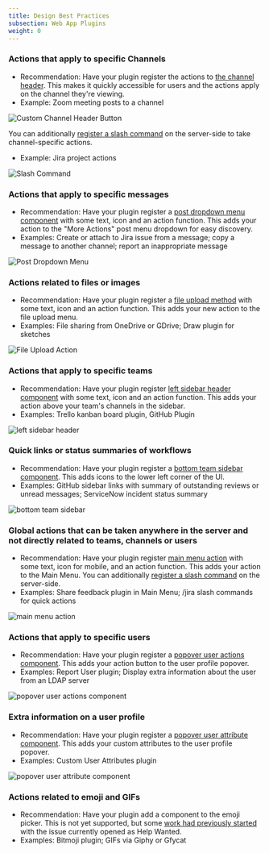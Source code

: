 ```yaml
---
title: Design Best Practices
subsection: Web App Plugins
weight: 0
---
```



### Actions that apply to specific Channels
- Recommendation: Have your plugin register the actions to [the channel header](https://developers.mattermost.com/extend/plugins/webapp/reference/#registerChannelHeaderButtonAction). This makes it quickly accessible for users and the actions apply on the channel they're viewing. 
- Example: Zoom meeting posts to a channel

![Custom Channel Header Button](/img/extend/bp-channel-header.png)

You can additionally [register a slash command](https://developers.mattermost.com/extend/plugins/server/reference/#API.RegisterCommand) on the server-side to take channel-specific actions.
- Example: Jira project actions

![Slash Command](/img/extend/bp-slash-command.gif)

### Actions that apply to specific messages
- Recommendation: Have your plugin register a [post dropdown menu component](https://developers.mattermost.com/extend/plugins/webapp/reference/#registerPostDropdownMenuComponent) with some text, icon and an action function. This adds your action to the "More Actions" post menu dropdown for easy discovery.
- Examples: Create or attach to Jira issue from a message; copy a message to another channel; report an inappropriate message

![Post Dropdown Menu](/img/extend/bp-post-dropdown-menu.png)

### Actions related to files or images
- Recommendation: Have your plugin register a [file upload method](https://developers.mattermost.com/extend/plugins/webapp/reference/#registerFileUploadMethod) with some text, icon and an action function. This adds your new action to the file upload menu.
- Examples: File sharing from OneDrive or GDrive; Draw plugin for sketches

![File Upload Action](/img/extend/bp-file-upload.png)

### Actions that apply to specific teams
- Recommendation: Have your plugin register [left sidebar header component](https://developers.mattermost.com/extend/plugins/webapp/reference/#registerLeftSidebarHeaderComponent) with some text, icon and an action function. This adds your action above your team's channels in the sidebar.
- Examples: Trello kanban board plugin, GitHub Plugin

![left sidebar header](/img/extend/bp-left-sidebar-header.png)

### Quick links or status summaries of workflows
- Recommendation: Have your plugin register a [bottom team sidebar component](https://developers.mattermost.com/extend/plugins/webapp/reference/#registerBottomTeamSidebarComponent). This adds icons to the lower left corner of the UI.
- Examples: GitHub sidebar links with summary of outstanding reviews or unread messages; ServiceNow incident status summary

![bottom team sidebar](/img/extend/bp-bottom-team-sidebar.png)

### Global actions that can be taken anywhere in the server and not directly related to teams, channels or users
- Recommendation: Have your plugin register [main menu action](https://developers.mattermost.com/extend/plugins/webapp/reference/#registerMainMenuAction) with some text, icon for mobile, and an action function. This adds your action to the Main Menu. You can additionally [register a slash command](https://developers.mattermost.com/extend/plugins/server/reference/#API.RegisterCommand) on the server-side.
- Examples: Share feedback plugin in Main Menu; /jira slash commands for quick actions

![main menu action](/img/extend/bp-main-menu-action.png)

### Actions that apply to specific users
- Recommendation: Have your plugin register a [popover user actions component](https://developers.mattermost.com/extend/plugins/webapp/reference/#registerPopoverUserActionsComponent). This adds your action button to the user profile popover.   
- Examples: Report User plugin; Display extra information about the user from an LDAP server

![popover user actions component](/img/extend/bp-user-popover.png)

### Extra information on a user profile
- Recommendation: Have your plugin register a [popover user attribute component](https://developers.mattermost.com/extend/plugins/webapp/reference/#registerPopoverUserAttributesComponent). This adds your custom attributes to the user profile popover. 
- Examples: Custom User Attributes plugin

![popover user attribute component](/img/extend/bp-user-attributes.png)

### Actions related to emoji and GIFs
- Recommendation: Have your plugin add a component to the emoji picker. This is not yet supported, but some [work had previously started](https://github.com/mattermost/mattermost-server/issues/10412#issuecomment-481776595) with the issue currently opened as Help Wanted.
- Examples: Bitmoji plugin; GIFs via Giphy or Gfycat

